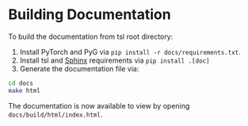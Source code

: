 # Building Documentation

To build the documentation from tsl root directory:

1. Install PyTorch and PyG via `pip install -r docs/requirements.txt`.
2. Install tsl and [Sphinx](https://www.sphinx-doc.org/en/master/) requirements
   via `pip install .[doc]`
3. Generate the documentation file via:

```bash
cd docs
make html
```

The documentation is now available to view by opening
`docs/build/html/index.html`.
